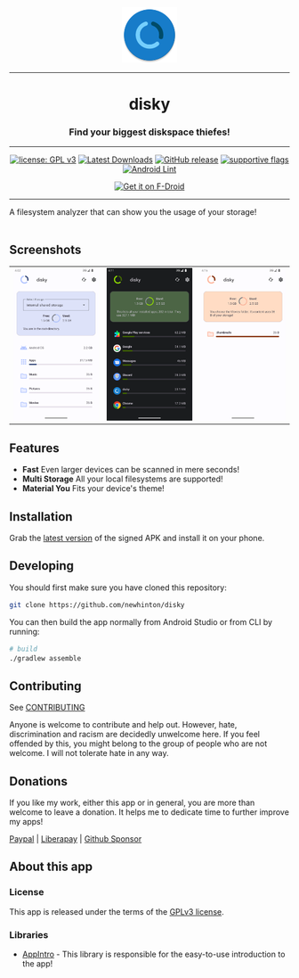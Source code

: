 <div align="center">
<p><img src="app/src/main/res/mipmap-xxxhdpi/ic_launcher_round.webp" width="100"></p>

---
# disky
### Find your biggest diskspace thiefes!

---

[![license: GPL v3](https://img.shields.io/badge/License-GPLv3-blue.svg)](https://github.com/newhinton/disky/blob/master/LICENSE) [![Latest Downloads](https://img.shields.io/github/downloads/newhinton/disky/latest/total
)](https://github.com/newhinton/disky/releases) [![GitHub release](https://img.shields.io/github/v/release/newhinton/disky?include_prereleases)](https://github.com/newhinton/disky/releases/latest)
[![supportive flags](https://img.shields.io/badge/support-🇺🇦_🏳️‍⚧_🏳️‍🌈-4aad4e)](https://felixnuesse.de/disky) [![Android Lint](https://github.com/newhinton/timed-silence/actions/workflows/lint.yml/badge.svg)](https://github.com/newhinton/disky/actions/workflows/lint.yml)

[<img src="https://fdroid.gitlab.io/artwork/badge/get-it-on.png"
alt="Get it on F-Droid"
height="80">](https://f-droid.org/packages/de.felixnuesse.disky)

</div>

-----------
A filesystem analyzer that can show you the usage of your storage!
<br/>
<br/>

Screenshots
-----------

<table align="center">
  <tr style="border:none">
    <td style="border:none">
      <img src="fastlane/metadata/android/en-US/images/phoneScreenshots/1.png" width="180vh" />
    </td>
    <td style="border:none">
      <img src="fastlane/metadata/android/en-US/images/phoneScreenshots/2.png" width="180vh" />
    </td>
    <td style="border:none">
      <img src="fastlane/metadata/android/en-US/images/phoneScreenshots/3.png" width="180vh" />
    </td>
  </tr>
</table>




Features
--------

- **Fast** Even larger devices can be scanned in mere seconds!
- **Multi Storage** All your local filesystems are supported!
- **Material You** Fits your device's theme!

Installation
------------
Grab the [latest version](https://github.com/newhinton/disky/releases/latest) of the signed APK and install it on your phone.


Developing
------------

You should first make sure you have cloned this repository:


```sh
git clone https://github.com/newhinton/disky

```


You can then build the app normally from Android Studio or from CLI by running:

```sh
# build
./gradlew assemble

```


Contributing
------------
See [CONTRIBUTING](./CONTRIBUTING.md)

Anyone is welcome to contribute and help out. However, hate, discrimination and racism are decidedly unwelcome here. If you feel offended by this, you might belong to the group of people who are not welcome. I will not tolerate hate in any way.


Donations
------------

If you like my work, either this app or in general, you are more than welcome to leave a donation.
It helps me to dedicate time to further improve my apps!

[Paypal](https://www.paypal.com/paypalme/felixnuesse) | [Liberapay](https://liberapay.com/newhinton) | [Github Sponsor](https://github.com/sponsors/newhinton)


About this app
-----------------
### License
This app is released under the terms of the [GPLv3 license](https://gitea.felixnuesse.de/felix/disky/blob/master/LICENSE). 

### Libraries
- [AppIntro](https://github.com/AppIntro/AppIntro) - This library is responsible for the easy-to-use introduction to the app!

